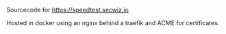Sourcecode for https://speedtest.secwiz.io

Hosted in docker using an nginx behind a traefik and ACME for certificates.
